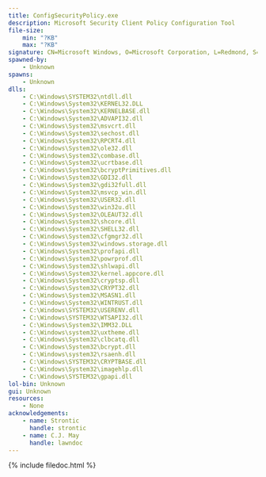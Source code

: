 ```yaml
---
title: ConfigSecurityPolicy.exe
description: Microsoft Security Client Policy Configuration Tool
file-size:
    min: "?KB"
    max: "?KB"
signature: CN=Microsoft Windows, O=Microsoft Corporation, L=Redmond, S=Washington, C=US
spawned-by:
    - Unknown
spawns:
    - Unknown
dlls:
    - C:\Windows\SYSTEM32\ntdll.dll
    - C:\Windows\System32\KERNEL32.DLL
    - C:\Windows\System32\KERNELBASE.dll
    - C:\Windows\System32\ADVAPI32.dll
    - C:\Windows\System32\msvcrt.dll
    - C:\Windows\System32\sechost.dll
    - C:\Windows\System32\RPCRT4.dll
    - C:\Windows\System32\ole32.dll
    - C:\Windows\System32\combase.dll
    - C:\Windows\System32\ucrtbase.dll
    - C:\Windows\System32\bcryptPrimitives.dll
    - C:\Windows\System32\GDI32.dll
    - C:\Windows\System32\gdi32full.dll
    - C:\Windows\System32\msvcp_win.dll
    - C:\Windows\System32\USER32.dll
    - C:\Windows\System32\win32u.dll
    - C:\Windows\System32\OLEAUT32.dll
    - C:\Windows\System32\shcore.dll
    - C:\Windows\System32\SHELL32.dll
    - C:\Windows\System32\cfgmgr32.dll
    - C:\Windows\System32\windows.storage.dll
    - C:\Windows\System32\profapi.dll
    - C:\Windows\System32\powrprof.dll
    - C:\Windows\System32\shlwapi.dll
    - C:\Windows\System32\kernel.appcore.dll
    - C:\Windows\System32\cryptsp.dll
    - C:\Windows\System32\CRYPT32.dll
    - C:\Windows\System32\MSASN1.dll
    - C:\Windows\System32\WINTRUST.dll
    - C:\Windows\SYSTEM32\USERENV.dll
    - C:\Windows\SYSTEM32\WTSAPI32.dll
    - C:\Windows\System32\IMM32.DLL
    - C:\Windows\system32\uxtheme.dll
    - C:\Windows\System32\clbcatq.dll
    - C:\Windows\System32\bcrypt.dll
    - C:\Windows\system32\rsaenh.dll
    - C:\Windows\SYSTEM32\CRYPTBASE.dll
    - C:\Windows\System32\imagehlp.dll
    - C:\Windows\SYSTEM32\gpapi.dll
lol-bin: Unknown
gui: Unknown
resources:
    - None
acknowledgements:
    - name: Strontic
      handle: strontic
    - name: C.J. May
      handle: lawndoc
---
```


{% include filedoc.html %}
